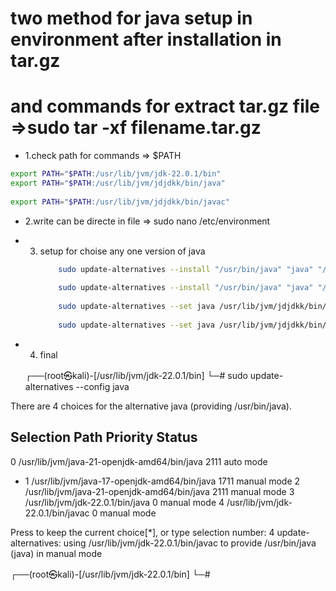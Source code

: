 # two method for java setup in environment after installation in tar.gz 

# and commands for extract tar.gz file =>sudo tar -xf filename.tar.gz

- 1.check path for commands => $PATH

```bash
export PATH="$PATH:/usr/lib/jvm/jdk-22.0.1/bin"
export PATH="$PATH:/usr/lib/jvm/jdjdkk/bin/java"
                         
export PATH="$PATH:/usr/lib/jvm/jdjdkk/bin/javac"
```

- 2.write can be directe in file => sudo nano /etc/environment

- 3. setup for choise any one version of java
      ```bash
          sudo update-alternatives --install "/usr/bin/java" "java" "/usr/lib/jvm/jdjdkk/bin/java"
          
          sudo update-alternatives --install "/usr/bin/java" "java" "/usr/lib/jvm/jdjdkk/bin/javac"
          
          sudo update-alternatives --set java /usr/lib/jvm/jdjdkk/bin/java
          
          sudo update-alternatives --set java /usr/lib/jvm/jdjdkk/bin/javac
      ```

- 4. final

   ┌──(root㉿kali)-[/usr/lib/jvm/jdk-22.0.1/bin]
└─# sudo update-alternatives --config java

There are 4 choices for the alternative java (providing /usr/bin/java).

  Selection    Path                                         Priority   Status
------------------------------------------------------------
  0            /usr/lib/jvm/java-21-openjdk-amd64/bin/java   2111      auto mode
* 1            /usr/lib/jvm/java-17-openjdk-amd64/bin/java   1711      manual mode
  2            /usr/lib/jvm/java-21-openjdk-amd64/bin/java   2111      manual mode
  3            /usr/lib/jvm/jdk-22.0.1/bin/java              0         manual mode
  4            /usr/lib/jvm/jdk-22.0.1/bin/javac             0         manual mode

Press <enter> to keep the current choice[*], or type selection number: 4
update-alternatives: using /usr/lib/jvm/jdk-22.0.1/bin/javac to provide /usr/bin/java (java) in manual mode
                                                                                                                                                                      
┌──(root㉿kali)-[/usr/lib/jvm/jdk-22.0.1/bin]
└─# 


